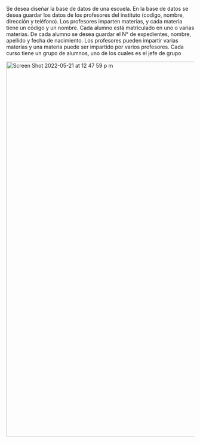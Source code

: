Se desea diseñar la base de datos de una escuela. 
En la base de datos se desea guardar los datos de los  profesores del instituto (codigo, nombre, dirección y teléfono). 
Los profesores imparten materias, y cada materia tiene un código y un nombre. 
Cada alumno está matriculado en uno o varias materias. 
De cada alumno se desea guardar el N° de expedientes, nombre, apellido y fecha de nacimiento. 
Los profesores pueden impartir varias materias y una materia puede ser impartido por varios profesores.
Cada curso tiene un grupo de alumnos, uno de los cuales es el jefe de grupo

<img width="1001" alt="Screen Shot 2022-05-21 at 12 47 59 p m" src="https://user-images.githubusercontent.com/19659201/169663402-b2d7eb86-b915-4bd9-85cb-76c7354586df.png">
